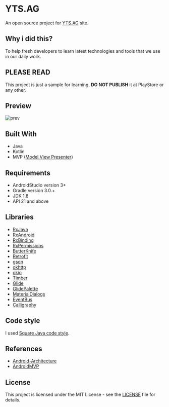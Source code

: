 # YTS.AG

An open source project for [YTS.AG](http://www.yts.ag) site.

## Why i did this?
To help fresh developers to learn latest technologies and tools that we use in our daily work.

## **PLEASE READ**
This project is just a sample for learning, **DO NOT PUBLISH** it at PlayStore or any other.

## Preview
![prev](https://raw.githubusercontent.com/MuhamedFathy/YTS/master/art/poster.png)

## Built With
* Java
* Kotlin
* MVP ([Model View Presenter](https://en.wikipedia.org/wiki/Model-view-presenter))

## Requirements
* AndroidStudio version 3+
* Gradle version 3.0.+
* JDK 1.8
* API 21 and above

## Libraries
* [RxJava](https://github.com/ReactiveX/RxJava)
* [RxAndroid](https://github.com/ReactiveX/RxAndroid)
* [RxBinding](https://github.com/JakeWharton/RxBinding)
* [RxPermissions](https://github.com/tbruyelle/RxPermissions)
* [ButterKnife](https://github.com/JakeWharton/butterknife/)
* [Retrofit](https://github.com/square/retrofit)
* [gson](https://github.com/google/gson)
* [okhttp](https://github.com/square/okhttp)
* [okio](https://github.com/square/okio)
* [Timber](https://github.com/JakeWharton/timber)
* [Glide](https://github.com/bumptech/glide)
* [GlidePalette](https://github.com/florent37/GlidePalette)
* [MaterialDialogs](https://github.com/afollestad/material-dialogs)
* [EventBus](https://github.com/greenrobot/EventBus)
* [Calligraphy](https://github.com/chrisjenx/Calligraphy)

## Code style
I used [Square Java code style](https://github.com/square/java-code-styles).

## References
* [Android-Architecture](https://github.com/googlesamples/android-architecture)
* [AndroidMVP](https://github.com/antoniolg/androidmvp)

## License
This project is licensed under the MIT License - see the [LICENSE](https://github.com/MuhamedFathy/YTS/blob/master/LICENSE) file for details.
